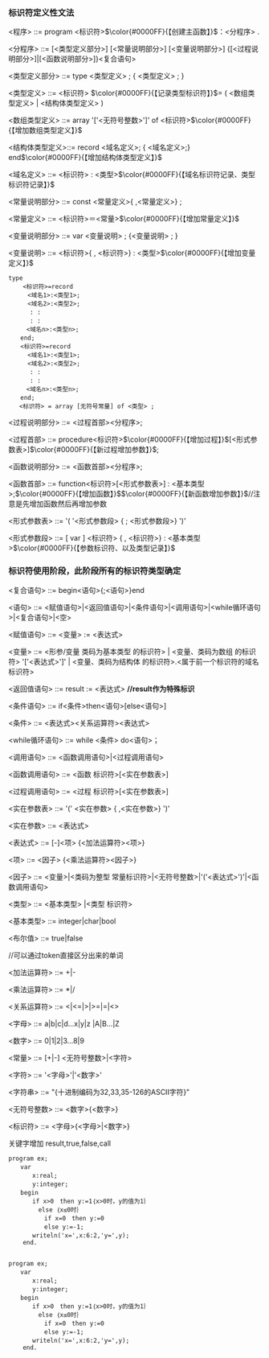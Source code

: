 ### 标识符定义性文法

<程序>					::=    program <标识符>$\color{#0000FF}{【创建主函数】}$：<分程序>  .

<分程序>				::=    [<类型定义部分>] [<常量说明部分>] [<变量说明部分>] {[<过程说明部分>]|[<函数说明部分>]}<复合语句>



<类型定义部分>	::=	type <类型定义> ; { <类型定义> ; }

<类型定义>		    ::=	<标识符> $\color{#0000FF}{【记录类型标识符】}$= ( <数组类型定义> | <结构体类型定义> )

<数组类型定义>	::=	array  '['<无符号整数>']' of <标识符>$\color{#0000FF}{【增加数组类型定义】}$

<结构体类型定义>::=	record <域名定义>; { <域名定义>;} end$\color{#0000FF}{【增加结构体类型定义】}$

<域名定义>		    ::=	<标识符> : <类型>$\color{#0000FF}{【域名标识符记录、类型标识符记录】}$



<常量说明部分>	::=    const <常量定义>{ ,<常量定义>} ;

<常量定义>			::=    <标识符>＝<常量>$\color{#0000FF}{【增加常量定义】}$

<变量说明部分>	::=    var <变量说明> ; {<变量说明> ; }	

<变量说明>			::=    <标识符>{ , <标识符>} : <类型>$\color{#0000FF}{【增加变量定义】}$

```
type 
	<标识符>=record
　　 	<域名1>:<类型1>;
　　 	<域名2>:<类型2>;
　　　	: :
　　　	: :
     <域名n>:<类型n>;
　　end;
　　<标识符>=record
　　 	<域名1>:<类型1>;
　　 	<域名2>:<类型2>;
　　　	: :
　　　	: :
     <域名n>:<类型n>;
　　end;
   <标识符> = array [无符号常量] of <类型> ;
```

<过程说明部分>	::=    <过程首部><分程序>;

<过程首部>			::=    procedure<标识符>$\color{#0000FF}{【增加过程】}$[<形式参数表>]$\color{#0000FF}{【新过程增加参数】}$;

<函数说明部分>	::=    <函数首部><分程序>;

<函数首部>			::=    function<标识符>[<形式参数表>] : <基本类型>;$\color{#0000FF}{【增加函数】}$$\color{#0000FF}{【新函数增加参数】}$//注意是先增加函数然后再增加参数

<形式参数表>		::=    '( '<形式参数段> { ; <形式参数段>} ')'

<形式参数段>		::=    [ var ] <标识符> { , <标识符>} : <基本类型>$\color{#0000FF}{【参数标识符、以及类型记录】}$

### 标识符使用阶段，此阶段所有的标识符类型确定

<复合语句>			::=    begin<语句>{;<语句>}end

<语句>					::=    <赋值语句>|<返回值语句>|<条件语句>|<调用语句>|<while循环语句>|<复合语句>|<空>



<赋值语句>			::=    <变量> := <表达式>

<变量>					::= 	<形参/变量 类码为基本类型 的标识符> | <变量、类码为数组 的标识符> '['<表达式>']' | <变量、类码为结构体 的标识符>.<属于前一个标识符的域名 标识符>	

<返回值语句>		::=    result := <表达式> 		**//result作为特殊标识**

<条件语句>			 ::=    if<条件>then<语句>[else<语句>]

<条件>					 ::=    <表达式><关系运算符><表达式>								

<while循环语句>    ::=    while <条件> do<语句>；

<调用语句>			 ::=	<函数调用语句>|<过程调用语句>

<函数调用语句>     ::=    <函数 标识符>[<实在参数表>]

<过程调用语句>     ::=    <过程 标识符>[<实在参数表>]

<实在参数表>		 ::=    '(' <实在参数> { ,<实在参数>} ')'

<实在参数>			 ::=    <表达式> 



<表达式>				::=    [-]<项> {<加法运算符><项>}

<项>						::=    <因子> {<乘法运算符><因子>}

<因子>					::=   <变量>|<类码为整型 常量标识符>|<无符号整数>|'('<表达式>')'|<函数调用语句>



<类型>					::=    <基本类型> |<类型 标识符>

<基本类型>			::=    integer|char|bool

<布尔值>				::=    true|false





//可以通过token直接区分出来的单词

<加法运算符>		::=    +|-

<乘法运算符>		::=    \*|/

<关系运算符>		::=    <|<=|>|>=|=|<>

<字母>					::=    a|b|c|d…x|y|z |A|B…|Z

<数字>					::=    0|1|2|3…8|9

<常量>					::=    [+|-] <无符号整数>|<字符>

<字符>					::=    '<字母>'|'<数字>'

<字符串>				::=    "{十进制编码为32,33,35-126的ASCII字符}"

<无符号整数>		::=    <数字>{<数字>}

<标识符>				::=    <字母>{<字母>|<数字>}





关键字增加 result,true,false,call



```
program ex;
　　var
　　　　x:real;
　　　　y:integer;
　　begin
　　　　if x>0　then y:=1｛x>0时，y的值为1｝
　　　　　else ｛x≤0时｝
　　　　　　if x=0　then y:=0
　　　　　　else y:=-1;
　　　　writeln('x=',x:6:2,'y=',y);
	end.
	
	
program ex;
　　var
　　　　x:real;
　　　　y:integer;
　　begin
　　　　if x>0　then y:=1｛x>0时，y的值为1｝
　　　　　else ｛x≤0时｝
　　　　　　if x=0　then y:=0
　　　　　　else y:=-1;
　　　　writeln('x=',x:6:2,'y=',y);
	end.
```

